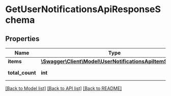 # GetUserNotificationsApiResponseSchema

## Properties
Name | Type | Description | Notes
------------ | ------------- | ------------- | -------------
**items** | [**\Swagger\Client\Model\UserNotificationsApiItemSchema[]**](UserNotificationsApiItemSchema.md) | Уведомления | 
**total_count** | **int** | Общее количество | 

[[Back to Model list]](../README.md#documentation-for-models) [[Back to API list]](../README.md#documentation-for-api-endpoints) [[Back to README]](../README.md)


